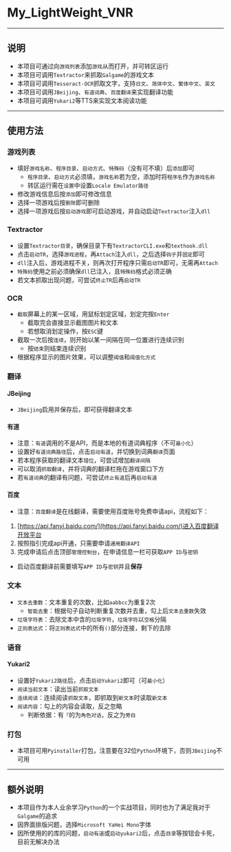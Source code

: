 #  My_LightWeight_VNR

---

## 说明

- 本项目可通过向`游戏列表`添加`游戏`从而打开，并可转区运行
- 本项目可调用`Textractor`来抓取`Galgame`的游戏文本
- 本项目可调用`Tesseract-OCR`抓取文字，支持`日文`、`简体中文`、`繁体中文`、`英文`
- 本项目可调用`JBeijing`、`有道词典`、`百度翻译`来实现翻译功能
- 本项目可调用`Yukari2`等TTS来实现文本阅读功能

---

## 使用方法

### 游戏列表
- 填好`游戏名称`、`程序目录`、`启动方式`、`特殊码`（没有可不填）后`添加`即可
    - `程序目录`、`启动方式`必须填，`游戏名称`若为空，添加时将`程序名`作为`游戏名称`
    - 转区运行需在`设置`中设置`Locale Emulator路径`
- 修改游戏信息后按`添加`即可修改信息
- 选择一项游戏后按`删除`即可删除
- 选择一项游戏后按`启动游戏`即可启动游戏，并自动启动`Textractor`注入`dll`

### Textractor
- 设置`Textractor目录`，确保目录下有`TextractorCLI.exe`和`texthook.dll`
- 点击`启动TR`，选择`游戏进程`，再`Attach`注入`dll`，之后选择`钩子`并`固定`即可
- `dll`注入后，游戏进程不关，则再次打开程序只需`启动TR`即可，无需再`Attach`
- `特殊码`使用之前必须确保`dll`已注入，且`特殊码`格式必须正确
- 若文本抓取出现问题，可尝试`终止TR`后再`启动TR`

### OCR
- `截取`屏幕上的某一区域，用鼠标划定区域，划定完按`Enter`
    - 截取完会直接显示截图图片和文本
    - 若想取消划定操作，按`ESC`键
- 截取一次后按`连续`，则开始以某一间隔在同一位置进行连续识别
    - 按`结束`则结束连续识别
- 根据程序显示的图片效果，可以调整`阈值`和`阈值化方式`

### 翻译
#### JBeijing
- `JBeijing`启用并保存后，即可获得翻译文本
#### 有道
- 注意：`有道`调用的不是API，而是本地的有道词典程序（不可`最小化`）
- 设置好`有道词典路径`后，点击`启动有道`，并切换到词典`翻译`页面
- 若本程序获取的翻译文本`错位`，可尝试增加`翻译间隔`
- 可以取消`抓取翻译`，并将词典的翻译栏拖在游戏窗口下方
- 若`有道词典`的翻译有问题，可尝试`终止有道`后再`启动有道`
#### 百度
- 注意：`百度翻译`是在线翻译，需要使用百度账号免费申请api，流程如下：
1. [https://api.fanyi.baidu.com/](https://api.fanyi.baidu.com/)进入百度翻译开放平台
2. 按照指引完成api开通，只需要申请`通用翻译API`
3. 完成申请后点击顶部`管理控制台`，在申请信息一栏可获取`APP ID`与`密钥`
- 启动百度翻译前需要填写`APP ID`与`密钥`并且**保存**

### 文本
- `文本去重数`：文本重复的次数，比如`aabbcc`为重复2次
    - `智能去重`：根据句子自动判断重复次数并去重，勾上后`文本去重数`失效
- `垃圾字符表`：去除文本中含的`垃圾字符`，`垃圾字符`以`空格`分隔
- `正则表达式`：将`正则表达式`中的所有`()`部分连接，剩下的去除

### 语音
#### Yukari2
- 设置好`Yukari2路径`后，点击`启动Yukari2`即可（可`最小化`）
- `阅读当前文本`：读出当前`抓取文本`
- `连续阅读`：连续阅读`抓取文本`，即抓取到`新文本`时读取`新文本`
- `阅读内容`：勾上的内容会读取，反之忽略
    - 判断依据：有`「`的为`角色对话`，反之为`旁白`

### 打包
- 本项目可用`Pyinstaller`打包，注意要在32位`Python`环境下，否则`JBeijing`不可用

---
## 额外说明
- 本项目作为本人业余学习`Python`的一个实战项目，同时也为了满足我对于`Galgame`的追求
- 因界面排版问题，选择`Microsoft YaHei Mono`字体
- 因所使用的的库的问题，`启动有道`或`启动yukari2`后，点击`目录`等按钮会卡死，目前无解决办法